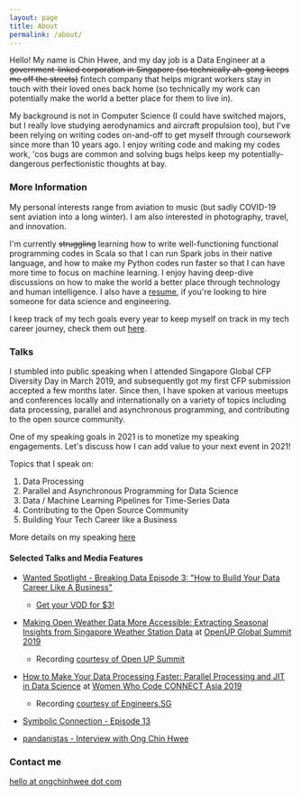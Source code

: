 ```yaml
---
layout: page
title: About
permalink: /about/
---
```


Hello! My name is Chin Hwee, and my day job is a Data Engineer at a <s>government-linked corporation in Singapore (so technically ah-gong keeps me off the streets)</s> fintech company that helps migrant workers stay in touch with their loved ones back home (so technically my work can potentially make the world a better place for them to live in).

My background is not in Computer Science (I could have switched majors, but I really love studying aerodynamics and aircraft propulsion too), but I've been relying on writing codes on-and-off to get myself through coursework since more than 10 years ago. I enjoy writing code and making my codes work, 'cos bugs are common and solving bugs helps keep my potentially-dangerous perfectionistic thoughts at bay.

### More Information

My personal interests range from aviation to music (but sadly COVID-19 sent aviation into a long winter). I am also interested in photography, travel, and innovation.

I'm currently <s>struggling</s> learning how to write well-functioning functional programming codes in Scala so that I can run Spark jobs in their native language, and how to make my Python codes run faster so that I can have more time to focus on machine learning. I enjoy having deep-dive discussions on how to make the world a better place through technology and human intelligence. I also have a [resume](https://hweecat.github.io/resume), if you're looking to hire someone for data science and engineering.

I keep track of my tech goals every year to keep myself on track in my tech career journey, check them out [here](https://hweecat.github.io/goals).

### Talks

I stumbled into public speaking when I attended Singapore Global CFP Diversity Day in March 2019, and subsequently got my first CFP submission accepted a few months later. Since then, I have spoken at various meetups and conferences locally and internationally on a variety of topics including data processing, parallel and asynchronous programming, and contributing to the open source community.

One of my speaking goals in 2021 is to monetize my speaking engagements. Let's discuss how I can add value to your next event in 2021!

Topics that I speak on:

1. Data Processing
2. Parallel and Asynchronous Programming for Data Science
3. Data / Machine Learning Pipelines for Time-Series Data
4. Contributing to the Open Source Community
5. Building Your Tech Career like a Business

More details on my speaking [here](https://hweecat.github.io/talks)

#### Selected Talks and Media Features

* [Wanted Spotlight - Breaking Data Episode 3: "How to Build Your Data Career Like A Business"](https://www.wanted.jobs/events/spotlight_breaking_data_ep3)
    - [Get your VOD for $3!](https://www.wanted.jobs/events/spotlight_breaking_data_ep3)

* [Making Open Weather Data More Accessible: Extracting Seasonal Insights from Singapore Weather Station Data](https://hweecat.github.io/talk_extracting_seasonal_insights_from_sg_weather_station_data/) at [OpenUP Global Summit 2019](https://www.openup.global/)
    - Recording [courtesy of Open UP Summit](https://www.youtube.com/watch?v=x8CtEtn0vsc)

* [How to Make Your Data Processing Faster: Parallel Processing and JIT in Data Science](https://hweecat.github.io/talk_how-to-make-your-data-processing-faster) at [Women Who Code CONNECT Asia 2019](https://asia.womenwhocode.dev/)
    - Recording [courtesy of Engineers.SG](https://youtu.be/RX5rlt3jAt0)

* [Symbolic Connection - Episode 13](https://anchor.fm/symbolic-connection/episodes/013--Ong-Chin-Hwee--Data-Engineer-at-ST-Engineering-Part-1-einp0o/a-a1pvsb)

* [pandanistas - Interview with Ong Chin Hwee](https://www.pandanistas.org/interview-with-ong-chin-hwee.html)

### Contact me

[hello at ongchinhwee dot com](mailto:helloe@ongchinhwee.com)
